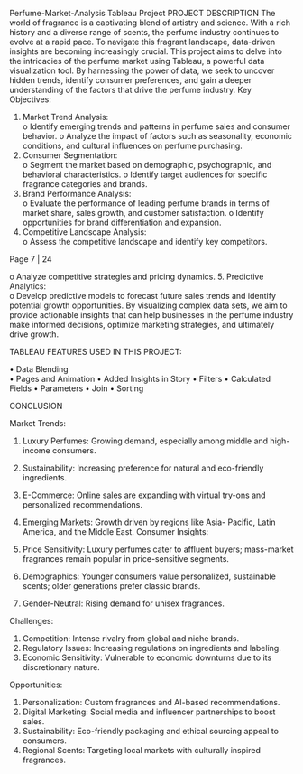  Perfume-Market-Analysis Tableau Project
PROJECT DESCRIPTION 
The world of fragrance is a captivating blend of artistry and science. With a 
rich history and a diverse range of scents, the perfume industry continues to 
evolve at a rapid pace. To navigate this fragrant landscape, data-driven 
insights are becoming increasingly crucial. 
This project aims to delve into the intricacies of the perfume market using 
Tableau, a powerful data visualization tool. By harnessing the power of data, 
we seek to uncover hidden trends, identify consumer preferences, and gain a 
deeper understanding of the factors that drive the perfume industry. 
Key Objectives: 
1. Market Trend Analysis:  
o Identify emerging trends and patterns in perfume sales and 
consumer behavior. 
o Analyze the impact of factors such as seasonality, economic 
conditions, and cultural influences on perfume purchasing. 
2. Consumer Segmentation:  
o Segment the market based on demographic, psychographic, and 
behavioral characteristics. 
o Identify target audiences for specific fragrance categories and 
brands. 
3. Brand Performance Analysis:  
o Evaluate the performance of leading perfume brands in terms of 
market share, sales growth, and customer satisfaction. 
o Identify opportunities for brand differentiation and expansion. 
4. Competitive Landscape Analysis:  
o Assess the competitive landscape and identify key competitors. 
 
Page 7 | 24 
 
o Analyze competitive strategies and pricing dynamics. 
5. Predictive Analytics:  
o Develop predictive models to forecast future sales trends and 
identify potential growth opportunities. 
By visualizing complex data sets, we aim to provide actionable insights that 
can help businesses in the perfume industry make informed decisions, 
optimize marketing strategies, and ultimately drive growth. 
 
TABLEAU FEATURES USED IN THIS PROJECT: 
 
• Data Blending              
• Pages and Animation 
• Added Insights in Story 
• Filters 
• Calculated Fields 
• Parameters 
• Join 
• Sorting


CONCLUSION

Market Trends:
1.	Luxury Perfumes: Growing demand, especially among middle and high-income consumers.
2.	Sustainability: Increasing preference for natural and eco-friendly ingredients.
3.	E-Commerce: Online sales are expanding with virtual try-ons and personalized recommendations.
 
4.	Emerging Markets: Growth driven by regions like Asia- Pacific, Latin America, and the Middle East.
Consumer Insights:
1.	Price Sensitivity: Luxury perfumes cater to affluent buyers; mass-market fragrances remain popular in price-sensitive segments.
2.	Demographics: Younger consumers value personalized, sustainable scents; older generations prefer classic brands.
3.	Gender-Neutral: Rising demand for unisex fragrances.

Challenges:
1.	Competition: Intense rivalry from global and niche brands.
2.	Regulatory Issues: Increasing regulations on ingredients and labeling.
3.	Economic Sensitivity: Vulnerable to economic downturns due to its discretionary nature.

Opportunities:
1.	Personalization: Custom fragrances and AI-based recommendations.
2.	Digital Marketing: Social media and influencer partnerships to boost sales.
3.	Sustainability: Eco-friendly packaging and ethical sourcing appeal to consumers.
4.	Regional Scents: Targeting local markets with culturally inspired fragrances.
